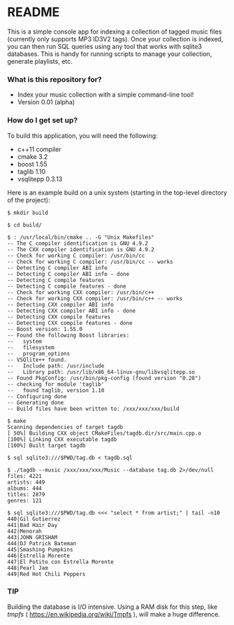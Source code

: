 # README #

This is a simple console app for indexing a collection of tagged music
files (currently only supports MP3 ID3V2 tags).  Once your collection is
indexed, you can then run SQL queries using any tool that works with
sqlite3 databases.  This is handy for running scripts to manage your
collection, generate playlists, etc.

### What is this repository for? ###

* Index your music collection with a simple command-line tool!
* Version 0.01 (alpha)

### How do I get set up? ###

To build this application, you will need the following:

* c++11 compiler
* cmake 3.2
* boost 1.55
* taglib 1.10
* vsqlitepp 0.3.13

Here is an example build on a unix system (starting in the top-level directory of the project):

```
$ mkdir build

$ cd build/

$ : /usr/local/bin/cmake .. -G "Unix Makefiles"
-- The C compiler identification is GNU 4.9.2
-- The CXX compiler identification is GNU 4.9.2
-- Check for working C compiler: /usr/bin/cc
-- Check for working C compiler: /usr/bin/cc -- works
-- Detecting C compiler ABI info
-- Detecting C compiler ABI info - done
-- Detecting C compile features
-- Detecting C compile features - done
-- Check for working CXX compiler: /usr/bin/c++
-- Check for working CXX compiler: /usr/bin/c++ -- works
-- Detecting CXX compiler ABI info
-- Detecting CXX compiler ABI info - done
-- Detecting CXX compile features
-- Detecting CXX compile features - done
-- Boost version: 1.55.0
-- Found the following Boost libraries:
--   system
--   filesystem
--   program_options
-- VSQlite++ found.
--   Include path: /usr/include
--   Library path: /usr/lib/x86_64-linux-gnu/libvsqlitepp.so
-- Found PkgConfig: /usr/bin/pkg-config (found version "0.28") 
-- checking for module 'taglib'
--   found taglib, version 1.10
-- Configuring done
-- Generating done
-- Build files have been written to: /xxx/xxx/xxx/build

$ make
Scanning dependencies of target tagdb
[ 50%] Building CXX object CMakeFiles/tagdb.dir/src/main.cpp.o
[100%] Linking CXX executable tagdb
[100%] Built target tagdb

$ sql sqlite3:///$PWD/tag.db < tagdb.sql 

$ ./tagdb --music /xxx/xxx/xxx/Music --database tag.db 2>/dev/null
files: 4221
artists: 449
albums: 444
titles: 2879
genres: 121

$ sql sqlite3:///$PWD/tag.db <<< "select * from artist;" | tail -n10
440|Gil Gutierrez
441|Bad Hair Day
442|Menorah
443|JOHN GRISHAM
444|DJ Patrick Bateman
445|Smashing Pumpkins
446|Estrella Morente
447|El Potito con Estrella Morente
448|Pearl Jam
449|Red Hot Chili Peppers
```

### TIP ###
Building the database is I/O intensive.   Using a RAM disk for this
step, like *tmpfs* ( https://en.wikipedia.org/wiki/Tmpfs ), will make
a huge difference.
